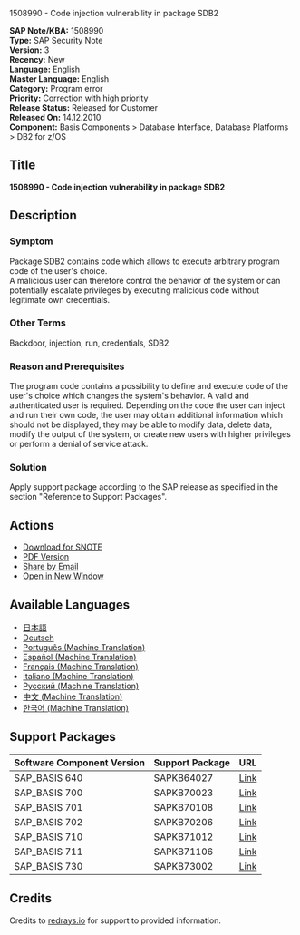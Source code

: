 1508990 - Code injection vulnerability in package SDB2

**SAP Note/KBA:** 1508990  
**Type:** SAP Security Note  
**Version:** 3  
**Recency:** New  
**Language:** English  
**Master Language:** English  
**Category:** Program error  
**Priority:** Correction with high priority  
**Release Status:** Released for Customer  
**Released On:** 14.12.2010  
**Component:** Basis Components > Database Interface, Database Platforms > DB2 for z/OS

## Title
**1508990 - Code injection vulnerability in package SDB2**

## Description

### Symptom
Package SDB2 contains code which allows to execute arbitrary program code of the user's choice.  
A malicious user can therefore control the behavior of the system or can potentially escalate privileges by executing malicious code without legitimate own credentials.

### Other Terms
Backdoor, injection, run, credentials, SDB2

### Reason and Prerequisites
The program code contains a possibility to define and execute code of the user's choice which changes the system's behavior. A valid and authenticated user is required. Depending on the code the user can inject and run their own code, the user may obtain additional information which should not be displayed, they may be able to modify data, delete data, modify the output of the system, or create new users with higher privileges or perform a denial of service attack.

### Solution
Apply support package according to the SAP release as specified in the section "Reference to Support Packages".

## Actions
- [Download for SNOTE](https://notesdownloads.sap.com/note/0040000017096552017)
- [PDF Version](https://userapps.support.sap.com/sap/support/sfm/notes/print/0001508990?language=en-US&token=766D37C2B712F069B7C86430D7E7FFFB)
- [Share by Email](https://me.sap.com/share-email-link)  
- [Open in New Window](https://me.sap.com/open-new-window-link)

## Available Languages
- [日本語](https://me.sap.com/notes/0001508990/J)
- [Deutsch](https://me.sap.com/notes/0001508990/D)
- [Português (Machine Translation)](https://me.sap.com/notes/0001508990/P)
- [Español (Machine Translation)](https://me.sap.com/notes/0001508990/S)
- [Français (Machine Translation)](https://me.sap.com/notes/0001508990/F)
- [Italiano (Machine Translation)](https://me.sap.com/notes/0001508990/I)
- [Русский (Machine Translation)](https://me.sap.com/notes/0001508990/R)
- [中文 (Machine Translation)](https://me.sap.com/notes/0001508990/1)
- [한국어 (Machine Translation)](https://me.sap.com/notes/0001508990/3)

## Support Packages
| Software Component Version | Support Package | URL |
|----------------------------|-----------------|-----|
| SAP_BASIS 640              | SAPKB64027      | [Link](https://me.sap.com/supportpackage/SAPKB64027) |
| SAP_BASIS 700              | SAPKB70023      | [Link](https://me.sap.com/supportpackage/SAPKB70023) |
| SAP_BASIS 701              | SAPKB70108      | [Link](https://me.sap.com/supportpackage/SAPKB70108) |
| SAP_BASIS 702              | SAPKB70206      | [Link](https://me.sap.com/supportpackage/SAPKB70206) |
| SAP_BASIS 710              | SAPKB71012      | [Link](https://me.sap.com/supportpackage/SAPKB71012) |
| SAP_BASIS 711              | SAPKB71106      | [Link](https://me.sap.com/supportpackage/SAPKB71106) |
| SAP_BASIS 730              | SAPKB73002      | [Link](https://me.sap.com/supportpackage/SAPKB73002) |

## Credits
Credits to [redrays.io](https://redrays.io) for support to provided information.